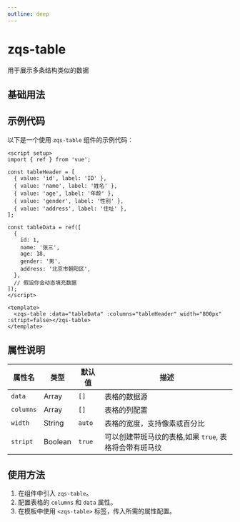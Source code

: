 ```yaml
---
outline: deep
---
```



# zqs-table

用于展示多条结构类似的数据

## 基础用法

<script setup>
import { ref } from 'vue';

const tableHeader = [
  { value: 'id', label: 'ID' },
  { value: 'name', label: '姓名' },
  { value: 'age', label: '年龄' },
  { value: 'gender', label: '性别' },
  { value: 'address', label: '住址' },
];

const tableData = ref([
  {
    id: 1,
    name: '张三',
    age: 18,
    gender: '男',
    address: '北京市朝阳区',
  },
  {
    id: 1,
    name: '张三',
    age: 18,
    gender: '男',
    address: '北京市朝阳区',
  },
]);
</script>

<zqs-table :data="tableData" :columns="tableHeader" width="800px" :stript=true></zqs-table>

## 示例代码

以下是一个使用 `zqs-table` 组件的示例代码：

```vue
<script setup>
import { ref } from 'vue';

const tableHeader = [
  { value: 'id', label: 'ID' },
  { value: 'name', label: '姓名' },
  { value: 'age', label: '年龄' },
  { value: 'gender', label: '性别' },
  { value: 'address', label: '住址' },
];

const tableData = ref([
  {
    id: 1,
    name: '张三',
    age: 18,
    gender: '男',
    address: '北京市朝阳区',
  },
  // 假设你会动态填充数据
]);
</script>

<template>
  <zqs-table :data="tableData" :columns="tableHeader" width="800px" :stript=false></zqs-table>
</template>
```

## 属性说明

| 属性名   | 类型   | 默认值 | 描述                     |
|----------|--------|--------|--------------------------|
| `data`   | Array  | `[]`   | 表格的数据源             |
| `columns`| Array  | `[]`   | 表格的列配置             |
| `width`  | String | `auto` | 表格的宽度，支持像素或百分比 |
| `stript`  | Boolean | `true` | 可以创建带斑马纹的表格,如果 `true`, 表格将会带有斑马纹|

## 使用方法

1. 在组件中引入 `zqs-table`。
2. 配置表格的 `columns` 和 `data` 属性。
3. 在模板中使用 `<zqs-table>` 标签，传入所需的属性配置。

<GiscusComment />